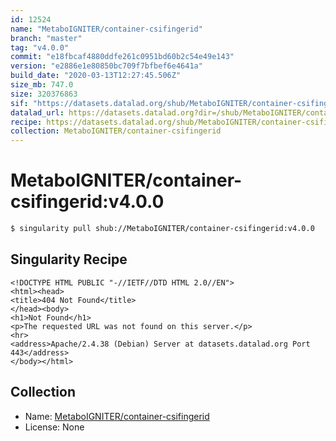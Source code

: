 ```yaml
---
id: 12524
name: "MetaboIGNITER/container-csifingerid"
branch: "master"
tag: "v4.0.0"
commit: "e18fbcaf4880ddfe261c0951bd60b2c54e49e143"
version: "e2886e1e80850bc709f7bfbef6e4641a"
build_date: "2020-03-13T12:27:45.506Z"
size_mb: 747.0
size: 320376863
sif: "https://datasets.datalad.org/shub/MetaboIGNITER/container-csifingerid/v4.0.0/2020-03-13-e18fbcaf-e2886e1e/e2886e1e80850bc709f7bfbef6e4641a.sif"
datalad_url: https://datasets.datalad.org?dir=/shub/MetaboIGNITER/container-csifingerid/v4.0.0/2020-03-13-e18fbcaf-e2886e1e/
recipe: https://datasets.datalad.org/shub/MetaboIGNITER/container-csifingerid/v4.0.0/2020-03-13-e18fbcaf-e2886e1e/Singularity
collection: MetaboIGNITER/container-csifingerid
---
```


# MetaboIGNITER/container-csifingerid:v4.0.0

```bash
$ singularity pull shub://MetaboIGNITER/container-csifingerid:v4.0.0
```

## Singularity Recipe

```singularity
<!DOCTYPE HTML PUBLIC "-//IETF//DTD HTML 2.0//EN">
<html><head>
<title>404 Not Found</title>
</head><body>
<h1>Not Found</h1>
<p>The requested URL was not found on this server.</p>
<hr>
<address>Apache/2.4.38 (Debian) Server at datasets.datalad.org Port 443</address>
</body></html>
```

## Collection

 - Name: [MetaboIGNITER/container-csifingerid](https://github.com/MetaboIGNITER/container-csifingerid)
 - License: None

